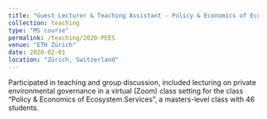 ```yaml
---
title: "Guest Lecturer & Teaching Assistant - Policy & Economics of Ecosystem Services, ETH Zürich"
collection: teaching
type: "MS course"
permalink: /teaching/2020-PEES
venue: "ETH Zürich"
date: 2020-02-01
location: "Zürich, Switzerland"
---
```


Participated in teaching and group discussion, included lecturing on private environmental governance in a virtual (Zoom) class setting for the class “Policy & Economics of Ecosystem Services”, a masters-level class with 46 students. 
